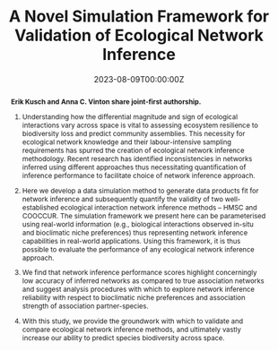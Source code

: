 ---
title: A Novel Simulation Framework for Validation of Ecological Network Inference
abstract: |
    **Erik Kusch and Anna C. Vinton share joint-first authorship.**
    
    1.	Understanding how the differential magnitude and sign of ecological interactions vary across space is vital to assessing ecosystem resilience to biodiversity loss and predict community assemblies. This necessity for ecological network knowledge and their labour-intensive sampling requirements has spurred the creation of ecological network inference methodology. Recent research has identified inconsistencies in networks inferred using different approaches thus necessitating quantification of inference performance to facilitate choice of network inference approach.
    
    2.	Here we develop a data simulation method to generate data products fit for network inference and subsequently quantify the validity of two well-established ecological interaction network inference methods – HMSC and COOCCUR. The simulation framework we present here can be parameterised using real-world information (e.g., biological interactions observed in-situ and bioclimatic niche preferences) thus representing network inference capabilities in real-world applications. Using this framework, it is thus possible to evaluate the performance of any ecological network inference approach. 
    
    3.	We find that network inference performance scores highlight concerningly low accuracy of inferred networks as compared to true association networks and suggest analysis procedures with which to explore network inference reliability with respect to bioclimatic niche preferences and association strength of association partner-species.
    
    4.	With this study, we provide the groundwork with which to validate and compare ecological network inference methods, and ultimately vastly increase our ability to predict species biodiversity across space.

authors:
- ErikKusch
- Anna C. Vinton
date: "2023-08-09T00:00:00Z"
doi: ""
featured: true
projects:
- phd-packages
publication: "*TBD*"
# publication_short: ""
publication_types: # 1 = conference paper, 2 = journal article, 3 = preprint, 4 = conference paper, 5 = book, 6 = Book section, 7 = Thesis, 8 = patent
- "3"
# publishDate: ""
tags:
- Cooccurrence
- Biological Networks
- Ecological Networks
- Ecological Network Inference
- Macroecology
- Method Comparison
- Network Topology
- Spatial Scale
- Species Associations
# url_code: https://github.com/ErikKusch/Vegetation-Memory
# url_dataset: ''
url_pdf: https://doi.org/10.1101/2023.08.05.552122 
# url_poster: /media/poster/2020_ISEC/Poster - Global Dryland Vegetation Memory.pdf
# url_project: ""
# url_slides: ""
# url_source: '#'
# url_video: '#'
summary: Simulation framework for generation of data ready for ecological network inference and validation of network inference approaches.  
---
